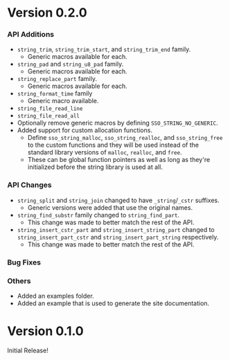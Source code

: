 # Version 0.2.0

### API Additions
* `string_trim`, `string_trim_start`, and `string_trim_end` family.
    * Generic macros available for each.
* `string_pad` and `string_u8_pad` family.
    * Generic macros available for each.
* `string_replace_part` family.
    * Generic macros available for each.
* `string_format_time` family
    * Generic macro available.
* `string_file_read_line`
* `string_file_read_all`
* Optionally remove generic macros by defining `SSO_STRING_NO_GENERIC`.
* Added support for custom allocation functions.
    * Define `sso_string_malloc`, `sso_string_realloc`, and `sso_string_free` to the custom functions and they will be used instead of the standard library versions of `malloc`, `realloc`, and `free`.
    * These can be global function pointers as well as long as they're initialized before the string library is used at all.

### API Changes
* `string_split` and `string_join` changed to have `_string`/`_cstr` suffixes.
    * Generic versions were added that use the original names.
* `string_find_substr` family changed to `string_find_part`.
    * This change was made to better match the rest of the API.
* `string_insert_cstr_part` and `string_insert_string_part` changed to `string_insert_part_cstr` and `string_insert_part_string` respectively.
    * This change was made to better match the rest of the API.

### Bug Fixes

### Others
* Added an examples folder.
* Added an example that is used to generate the site documentation.

# Version 0.1.0

Initial Release!